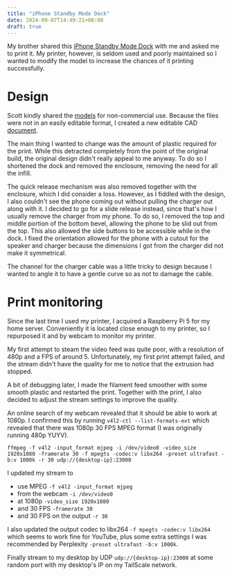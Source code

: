 ```yaml
---
title: "iPhone Standby Mode Dock"
date: 2024-09-07T14:49:21+08:00
draft: true
---
```


My brother shared this [iPhone Standby Mode Dock](https://www.youtube.com/watch?v=L3nWw8qSYgk) with me and asked me to print it. 
My printer, however, is seldom used and poorly maintained so I wanted to modify the model to increase the chances of it printing successfully.

# Design

Scott kindly shared the [models](https://makerworld.com/en/models/615378#profileId-538769) for non-commercial use.
Because the files were not in an easily editable format, I created a new editable CAD [document](https://cad.onshape.com/documents/088aba448095a55b0cefb778/w/61f07337c3a206c3a56a4a47/e/3ef5bf1044b6f81334bc4e6d).

The main thing I wanted to change was the amount of plastic required for the print.
While this detracted completely from the point of the original build, the original design didn't really appeal to me anyway.
To do so I shortened the dock and removed the enclosure, removing the need for all the infill.

The quick release mechanism was also removed together with the enclosure, which I did consider a loss.
However, as I fiddled with the design, I also couldn't see the phone coming out without pulling the charger out along with it.
I decided to go for a slide release instead, since that's how I usually remove the charger from my phone.
To do so, I removed the top and middle portion of the bottom bevel, allowing the phone to be slid out from the top.
This also allowed the side buttons to be accessible while in the dock.
I fixed the orientation allowed for the phone with a cutout for the speaker and charger because the dimensions I got from the charger did not make it symmetrical.

The channel for the charger cable was a little tricky to design because I wanted to angle it to have a gentle curve so as not to damage the cable.

# Print monitoring

Since the last time I used my printer, I acquired a Raspberry Pi 5 for my home server.
Conveniently it is located close enough to my printer, so I repurposed it and by webcam to monitor my printer.

My first attempt to steam the video feed was quite poor, with a resolution of 480p and a FPS of around 5.
Unfortunately, my first print attempt failed, and the stream didn't have the quality for me to notice that the extrusion had stopped.

A bit of debugging later, I made the filament feed smoother with some smooth plastic and restarted the print.
Together with the print, I also decided to adjust the stream settings to improve the quality.

An online search of my webcam revealed that it should be able to work at 1080p.
I confirmed this by running `v4l2-ctl --list-formats-ext` which revealed that there was 1080p 30 FPS MPEG format (I was originally running 480p YUYV).

```
ffmpeg -f v4l2 -input_format mjpeg -i /dev/video0 -video_size 1920x1080 -framerate 30 -f mpegts -codec:v libx264 -preset ultrafast -b:v 1000k -r 30 udp://{desktop-ip}:23000
```

I updated my stream to

- use MPEG `-f v4l2 -input_format mjpeg`
- from the webcam `-i /dev/video0`
- at 1080p `-video_size 1920x1080`
- and 30 FPS `-framerate 30`
- and 30 FPS on the output `-r 30`

I also updated the output codec to libx264 `-f mpegts -codec:v libx264` which seems to work fine for YouTube, plus some extra settings I was recommended by Perplexity `-preset ultrafast -b:v 1000k`.

Finally stream to my desktop by UDP `udp://{desktop-ip}:23000` at some random port with my desktop's IP on my TailScale network.
